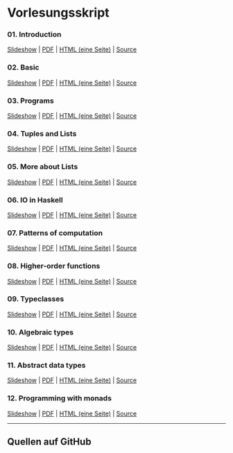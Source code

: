 # Vorlesungsskript

<div class="row">

<div class="span4">

### 01. Introduction

[Slideshow](/docs/lectures/fun/presentation/01_Introduction.html) |
[PDF](/docs/lectures/fun/pdf/01_Introduction.pdf) |
[HTML (eine Seite)](/docs/lectures/fun/html/01_Introduction.html) |
[Source](https://github.com/obcode/fun/blob/master/01_Introduction.txt)

</div>
<div class="span4">

### 02. Basic

[Slideshow](/docs/lectures/fun/presentation/02_Basic.html) |
[PDF](/docs/lectures/fun/pdf/02_Basic.pdf) |
[HTML (eine Seite)](/docs/lectures/fun/html/02_Basic.html) |
[Source](https://github.com/obcode/fun/blob/master/02_Basic.txt)

</div>
<div class="span4">

### 03. Programs

[Slideshow](/docs/lectures/fun/presentation/03_Programs.html) |
[PDF](/docs/lectures/fun/pdf/03_Programs.pdf) |
[HTML (eine Seite)](/docs/lectures/fun/html/03_Programs.html) |
[Source](https://github.com/obcode/fun/blob/master/03_Programs.txt)

</div>

</div>

<div class="row">

<div class="span4">

### 04. Tuples and Lists

[Slideshow](/docs/lectures/fun/presentation/04_TuplesLists.html) |
[PDF](/docs/lectures/fun/pdf/04_TuplesLists.pdf) |
[HTML (eine Seite)](/docs/lectures/fun/html/04_TuplesLists.html) |
[Source](https://github.com/obcode/fun/blob/master/04_TuplesLists.txt)

</div>

<div class="span4">

### 05. More about Lists

[Slideshow](/docs/lectures/fun/presentation/05_MoreLists.html) |
[PDF](/docs/lectures/fun/pdf/05_MoreLists.pdf) |
[HTML (eine Seite)](/docs/lectures/fun/html/05_MoreLists.html) |
[Source](https://github.com/obcode/fun/blob/master/05_MoreLists.txt)

</div>

<div class="span4">

### 06. IO in Haskell

[Slideshow](/docs/lectures/fun/presentation/06_IO.html) |
[PDF](/docs/lectures/fun/pdf/06_IO.pdf) |
[HTML (eine Seite)](/docs/lectures/fun/html/06_IO.html) |
[Source](https://github.com/obcode/fun/blob/master/06_IO.txt)

</div>

</div>

<div class="row">

<div class="span4">

### 07. Patterns of computation

[Slideshow](/docs/lectures/fun/presentation/07_Patterns.html) |
[PDF](/docs/lectures/fun/pdf/07_Patterns.pdf) |
[HTML (eine Seite)](/docs/lectures/fun/html/07_Patterns.html) |
[Source](https://github.com/obcode/fun/blob/master/07_Patterns.txt)

</div>

<div class="span4">

### 08. Higher-order functions

[Slideshow](/docs/lectures/fun/presentation/08_HigherOrderFunctions.html) |
[PDF](/docs/lectures/fun/pdf/08_HigherOrderFunctions.pdf) |
[HTML (eine Seite)](/docs/lectures/fun/html/08_HigherOrderFunctions.html) |
[Source](https://github.com/obcode/fun/blob/master/08_HigherOrderFunctions.txt)

</div>

<div class="span4">

### 09. Typeclasses

[Slideshow](/docs/lectures/fun/presentation/09_Typeclasses.html) |
[PDF](/docs/lectures/fun/pdf/09_Typeclasses.pdf) |
[HTML (eine Seite)](/docs/lectures/fun/html/09_Typeclasses.html) |
[Source](https://github.com/obcode/fun/blob/master/09_Typeclasses.txt)

</div>

</div>

<div class="row">

<div class="span4">

### 10. Algebraic types

[Slideshow](/docs/lectures/fun/presentation/10_AlgebraicTypes.html) |
[PDF](/docs/lectures/fun/pdf/10_AlgebraicTypes.pdf) |
[HTML (eine Seite)](/docs/lectures/fun/html/10_AlgebraicTypes.html) |
[Source](https://github.com/obcode/fun/blob/master/10_AlgebraicTypes.txt)

</div>

<div class="span4">

### 11. Abstract data types

[Slideshow](/docs/lectures/fun/presentation/11_AbstractDataTypes.html) |
[PDF](/docs/lectures/fun/pdf/11_AbstractDataTypes.pdf) |
[HTML (eine Seite)](/docs/lectures/fun/html/11_AbstractDataTypes.html) |
[Source](https://github.com/obcode/fun/blob/master/11_AbstractDataTypes.txt)

</div>

<div class="span4">

### 12. Programming with monads

[Slideshow](/docs/lectures/fun/presentation/12_Monads.html) |
[PDF](/docs/lectures/fun/pdf/12_Monads.pdf) |
[HTML (eine Seite)](/docs/lectures/fun/html/12_Monads.html) |
[Source](https://github.com/obcode/fun/blob/master/12_Monads.txt)


</div>

</div>

<hr class="dashed">

<div class="row">
<div class="span5">

## Quellen auf GitHub
</div>

<div class="span5">
<div class="github-widget" data-repo="obcode/fun"></div>
</div>
</div>
